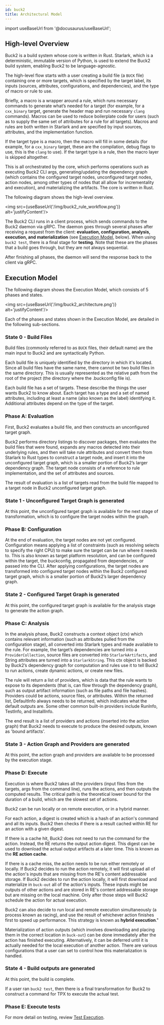 ```yaml
---
id: buck2
title: Architectural Model
---
```


import useBaseUrl from '@docusaurus/useBaseUrl';

## High-level Overview

Buck2 is a build system whose core is written in Rust. Starlark, which is a
deterministic, immutable version of Python, is used to extend the Buck2 build
system, enabling Buck2 to be language-agnostic.

The high-level flow starts with a user creating a build file (a `BUCK` file)
containing one or more targets, which is specified by the target label, its
inputs (sources, attributes, configurations, and dependencies), and the type of
macro or rule to use.

Briefly, a macro is a wrapper around a rule, which runs necessary commands to
generate what’s needed for a target (for example, for a `cxx_binary` target,
generate the header map and run necessary `clang` commands). Macros can be used
to reduce boilerplate code for users (such as to supply the same set of
attributes for a rule for all targets). Macros and rules are both written in
Starlark and are specified by input sources, attributes, and the implementation
function.

If the target type is a macro, then the macro will fill in some details (for
example, for a `cxx_binary` target, these are the compilation, debug flags to
use, this is the `clang` to use). If the target type is a rule, then the macro
layer is skipped altogether.

This is all orchestrated by the core, which performs operations such as
executing Buck2 CLI args, generating/updating the dependency graph (which
contains the configured target nodes, unconfigured target nodes, action nodes,
among other types of nodes that all allow for incrementality and execution), and
materializing the artifacts. The core is written in Rust.

The following diagram shows the high-level overview.

<img src={useBaseUrl('/img/buck2_rule_workflow.png')} alt='justifyContent'/>

The Buck2 CLI runs in a client process, which sends commands to the Buck2 daemon
via gRPC. The daemon goes through several phases after receiving a request from
the client: **evaluation, configuration, analysis, execution, and
materialization** (see [Execution Model](#execution-model), below). When using
`buck2 test`, there is a final stage for **testing**. Note that these are the
phases that a build goes through, but they are not always sequential.

After finishing all phases, the daemon will send the response back to the client
via gRPC.

## Execution Model

The following diagram shows the Execution Model, which consists of 5 phases and
states.

<img src={useBaseUrl('/img/buck2_architecture.png')} alt='justifyContent'/>

Each of the phases and states shown in the Execution Model, are detailed in the
following sub-sections.

### State 0 - Build Files

Build files (commonly referred to as `BUCK` files, their default name) are the
main input to Buck2 and are syntactically Python.

Each build file is uniquely identified by the directory in which it's located.
Since all build files have the same name, there cannot be two build files in the
same directory. This is usually represented as the relative path from the root
of the project (the directory where the .buckconfig file is).

Each build file has a set of targets. These describe the things the user wants
Buck2 to know about. Each target has a type and a set of named attributes,
including at least a name (also known as the label) identifying it. Additional
attributes depend on the type of the target.

### Phase A: Evaluation

First, Buck2 evaluates a build file, and then constructs an unconfigured target
graph.

Buck2 performs directory listings to discover packages, then evaluates the build
files that were found, expands any macros detected into their underlying rules,
and then will take rule attributes and convert them from Starlark to Rust types
to construct a target node, and insert it into the unconfigured target graph,
which is a smaller portion of Buck2’s larger dependency graph. The target node
consists of a reference to rule implementation, and the set of attributes and
sources.

The result of evaluation is a list of targets read from the build file mapped to
a target node in Buck2 unconfigured target graph.

### State 1 - Unconfigured Target Graph is generated

At this point, the unconfigured target graph is available for the next stage of
transformation, which is to configure the target nodes within the graph.

### Phase B: Configuration

At the end of evaluation, the target nodes are not yet configured. Configuration
means applying a list of constraints (such as resolving selects to specify the
right CPU) to make sure the target can be run where it needs to. This is also
known as target platform resolution, and can be configured within the target,
the buckconfig, propagated from dependencies, or passed into the CLI. After
applying configurations, the target nodes are transformed into configured target
nodes within the Buck2 configured target graph, which is a smaller portion of
Buck2’s larger dependency graph.

### State 2 - Configured Target Graph is generated

At this point, the configured target graph is available for the analysis stage
to generate the action graph.

### Phase C: Analysis

In the analysis phase, Buck2 constructs a context object (ctx) which contains
relevant information (such as attributes pulled from the configuration stage),
all converted into Starlark types and made available to the rule. For example,
the target’s dependencies are turned into a `ProviderCollection`, source files
are converted into `StarlarkArtifacts`, and String attributes are turned into a
`StarlarkString`. This ctx object is backed by Buck2’s dependency graph for
computation and rules use it to tell Buck2 to run actions, create dynamic
actions, or create new files.

The rule will return a list of providers, which is data that the rule wants to
expose to its dependents (that is, can flow through the dependency graph), such
as output artifact information (such as file paths and file hashes). Providers
could be actions, source files, or attributes. Within the returned list,
DefaultInfo always needs to be returned, which indicates what the default
outputs are. Some other common built-in providers include RunInfo, TestInfo, and
InstallInfo.

The end result is a list of providers and actions (inserted into the action
graph) that Buck2 needs to execute to produce the desired outputs, known as
'bound artifacts'.

### State 3 - Action Graph and Providers are generated

At this point, the action graph and providers are available to be processed by
the execution stage.

### Phase D: Execute

Execution is where Buck2 takes all the providers (input files from the targets,
args from the command line), runs the actions, and then outputs the computed
results. The critical path is the theoretical lower bound for the duration of a
build, which are the slowest set of actions.

Buck2 can be run locally or on remote execution, or in a hybrid manner.

For each action, a digest is created which is a hash of an action's command and
all its inputs. Buck2 then checks if there is a result cached within RE for an
action with a given digest.

If there is a cache hit, Buck2 does not need to run the command for the action.
Instead, the RE returns the output action digest. This digest can be used to
download the actual output artifacts at a later time. This is known as the **RE
action cache**.

If there is a cache miss, the action needs to be run either remotely or locally.
If Buck2 decides to run the action remotely, it will first upload all of the
action's inputs that are missing from the RE's content addressable storage. If
Buck2 decides to run the action locally, it will first download and materialize
in `buck-out` all of the action's inputs. These inputs might be outputs of other
actions and are stored in RE's content addressable storage but are missing on
the local machine. Only after those steps will Buck2 schedule the action for
actual execution.

Buck2 can also decide to run local and remote execution simultaneously (a
process known as racing), and use the result of whichever action finishes first
to speed up performance. This strategy is known as **hybrid execution**."

Materialization of action outputs (which involves downloading and placing them
in the correct location in `buck-out`) can be done immediately after the action
has finished executing. Alternatively, it can be deferred until it is actually
needed for the local execution of another action. There are various
configurations that a user can set to control how this materialization is
handled.

### State 4 - Build outputs are generated

At this point, the build is complete.

If a user ran `buck2 test`, then there is a final transformation for Buck2 to
construct a command for TPX to execute the actual test.

### Phase E: Execute tests

For more detail on testing, review
[Test Execution](/docs/rule_authors/test_execution).
